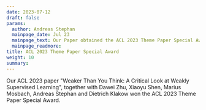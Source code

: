 ```yaml
---
date: 2023-07-12
draft: false
params:
  author: Andreas Stephan
  mainpage_date: Jul 23
  mainpage_text: Our Paper obtained the ACL 2023 Theme Paper Special Award
  mainpage_readmore: 
title: ACL 2023 Theme Paper Special Award
weight: 10
summary: 
---
```

Our ACL 2023 paper "Weaker Than You Think: A Critical Look at Weakly Supervised Learning", together with Dawei Zhu, Xiaoyu Shen, Marius Mosbach, Andreas Stephan and Dietrich Klakow won the ACL 2023 Theme Paper Special Award.